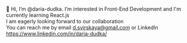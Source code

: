 👋 Hi, I’m @daria-dudka. 
I’m interested in Front-End Development and I'm currently learning React.js<br>
I am eagerly looking forward to our collaboration<br> 
You can reach me by email d.svirskaya@gmail.com or LinkedIn https://www.linkedin.com/in/daria-dudka/

